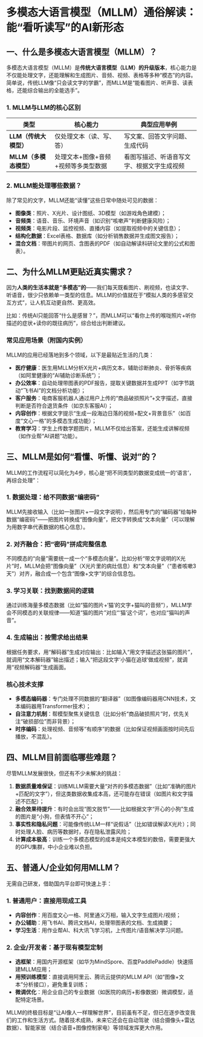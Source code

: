 # 多模态大语言模型（MLLM）通俗解读：能“看听读写”的AI新形态
## 一、什么是多模态大语言模型（MLLM）？
多模态大语言模型（MLLM）是**传统大语言模型（LLM）的升级版本**，核心能力是不仅能处理文字，还能理解和生成图片、音频、视频、表格等多种“模态”的内容。简单说，传统LLM像“只会读文字的学霸”，而MLLM是“能看图片、听声音、读表格，还能综合输出的全能选手”。


### 1. MLLM与LLM的核心区别
| 类型       | 核心能力                | 典型应用举例                  |
|------------|-------------------------|-------------------------------|
| **LLM（传统大模型）** | 仅处理文本（读、写、答） | 写文案、回答文字问题、生成代码 |
| **MLLM（多模态模型）** | 处理文本+图像+音频+视频等多类型数据 | 看图写描述、听语音写文字、根据文字生成视频 |


### 2. MLLM能处理哪些数据？
除了常见的文字，MLLM还能“读懂”这些日常中随处可见的数据：
- **图像类**：照片、X光片、设计图纸、3D模型（如游戏角色建模）；
- **音频类**：语音、音乐、环境声音（如识别“咳嗽声”判断健康风险）；
- **视频类**：电影片段、监控视频、直播内容（如提取视频中的关键信息）；
- **结构化数据**：Excel表格、数据库（如分析销售数据并生成图文报告）；
- **混合文档**：带图片的网页、含图表的PDF（如自动解读科研论文里的公式和图表）。


## 二、为什么MLLM更贴近真实需求？
因为**人类的生活本就是“多模态”的**——我们每天既看图片、刷视频，也读文字、听语音，很少只依赖单一类型的信息。MLLM的价值就在于“模拟人类的多感官交互方式”，让人机互动更自然、更高效。

比如：传统AI只能回答“什么是感冒？”，而MLLM可以“看你上传的喉咙照片+听你描述的症状+读你的既往病历”，综合给出判断建议。


### 常见应用场景（附国内实例）
MLLM的应用已经落地到多个领域，以下是最贴近生活的几类：
- **医疗健康**：医生用MLLM分析X光片+病历文本，辅助诊断肺炎、骨折等疾病（如阿里健康的“AI辅助诊断系统”）；
- **办公效率**：自动处理带图表的PDF报告，提取关键数据并生成PPT（如字节跳动“飞书AI”的文档分析功能）；
- **客户服务**：电商客服机器人通过用户上传的“商品破损照片”+文字描述，直接判断是否符合退货条件（如京东客服AI）；
- **内容创作**：根据文字提示“生成一段海边日落的视频+配文+背景音乐”（如百度“文心一格”的多模态生成功能）；
- **教育学习**：学生上传数学题图片，MLLM不仅给出答案，还能生成讲解视频（如作业帮“AI讲题”功能）。


## 三、MLLM是如何“看懂、听懂、说对”的？
MLLM的工作流程可以简化为4步，核心是“把不同类型的数据变成统一的‘语言’，再综合处理”：

### 1. 数据处理：给不同数据“编密码”
MLLM先接收输入（比如一张图片+一段文字说明），然后用专门的“编码器”给每种数据“编密码”——把图片转换成“图像向量”，把文字转换成“文本向量”（可以理解为用数字串代表数据的核心信息）。

### 2. 对齐融合：把“密码”拼成完整信息
不同模态的“向量”需要统一成一个“多模态向量”。比如分析“带文字说明的X光片”时，MLLM会把“图像向量”（X光片里的病灶信息）和“文本向量”（“患者咳嗽3天”）对齐，融合成一个包含“图像+文字”的综合信息包。

### 3. 学习关联：找到数据间的逻辑
通过训练海量多模态数据（比如“猫的图片+‘猫’的文字+猫叫的音频”），MLLM学会不同模态的关联规律——知道“猫的图片”对应“‘猫’这个词”，也对应“猫叫的声音”。

### 4. 生成输出：按需求给出结果
根据任务要求，用“解码器”生成对应输出：比如输入“用文字描述这张猫的图片”，就调用“文本解码器”输出描述；输入“把这段文字‘小猫在追球’做成视频”，就调用“视频解码器”生成画面。


### 核心技术支撑
- **多模态编码器**：专门处理不同数据的“翻译器”（如图像编码器用CNN技术，文本编码器用Transformer技术）；
- **自注意力机制**：帮模型聚焦关键信息（比如分析“商品破损照片”时，优先关注“破损部位”而非背景）；
- **时序编码**：处理视频、音频等“有顺序”的数据（比如保证视频画面按时间先后播放，不混乱）。


## 四、MLLM目前面临哪些难题？
尽管MLLM发展很快，但还有不少未解决的挑战：
1.  **数据质量难保证**：训练MLLM需要大量“对齐的多模态数据”（比如“准确的图片+匹配的文字”），但这类数据收集成本高，还可能存在错误（如图片和文字描述不匹配）；
2.  **融合效果待提升**：有时会出现“图文脱节”——比如根据文字“开心的小狗”生成的图片是“小狗，但表情不开心”；
3.  **事实性和隐私问题**：可能像传统LLM一样“说假话”（比如错误解读X光片）；同时处理人脸、病历等数据时，存在隐私泄露风险；
4.  **计算成本极高**：训练一个多模态模型的成本是纯文本模型的数倍，需要更强大的GPU集群，中小企业难以负担。


## 五、普通人/企业如何用MLLM？
无需自己研发，借助国内平台即可快速上手：

### 1. 普通用户：直接用现成工具
- **内容创作**：用百度文心一格、阿里通义万相，输入文字生成图片/视频；
- **办公辅助**：用飞书AI、腾讯文档AI，处理带图表的文档、生成摘要；
- **学习生活**：用作业帮AI、科大讯飞学习机，上传图片/语音解决学习问题。

### 2. 企业/开发者：基于现有模型定制
- **选框架**：用国内开源框架（如华为MindSpore、百度PaddlePaddle）快速搭建MLLM应用；
- **用预训练模型**：直接调用阿里云、腾讯云提供的MLLM API（如“图像+文本”分析接口），避免重复训练；
- **微调优化**：用企业自己的专业数据（如医院的病历+影像数据）微调模型，适配特定场景。


MLLM的终极目标是“让AI像人一样理解世界”，目前虽有不足，但已在逐步改变我们的工作和生活方式。随着技术成熟，未来它还会在自动驾驶（结合摄像头+雷达数据）、智能家居（结合语音+图像控制家电）等领域发挥更大作用。